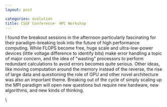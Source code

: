 ```yaml
---
layout: post

categories: evolution
title: CSGF Conference- HPC Workshop
---
```







 








I found the breakout sessions in the afternoon particularly fascinating
for their paradigm-breaking look into the future of high performance
computing. While FLOPS become free, huge scale and ultra-low-power
devices (little voltage difference to identify bits) make error handling
a topic of major concern, and the idea of "wasting" processors to
perform redundant calculations to avoid errors becomes quite serious.
Other ideas, like moving computation around the memory instead of the
reverse, the rise of large data and questioning the role of GPU and
other novel architecture was also an important theme. Breaking out of
the cycle of simply scaling up the MPI paradigm will open new questions
but require new hardware, new algorithms, and new kinds of thinking.

\

